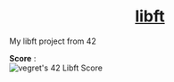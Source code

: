 <h1 align="center"><u>libft</u></h1>
My libft project from 42

**Score** :
<br>
![vegret's 42 Libft Score](https://badge42.vercel.app/api/v2/clalmqrmn00060fl8q4n24adz/project/2871400)
